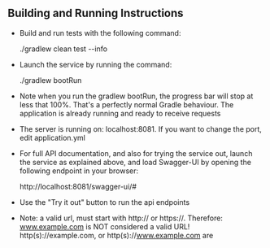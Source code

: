 ## Building and Running Instructions

-	Build and run tests with the following command:

	 ./gradlew clean test --info

- 	Launch the service by running the command:

	 ./gradlew bootRun
	
- 	Note when you run the gradlew bootRun, the progress bar will stop at less that 100%. That's a perfectly normal Gradle behaviour. The application is already running and ready to receive requests

-	The server is running on: localhost:8081. If you want to change the port, edit application.yml

-	For full API documentation, and also for trying the service out, launch the service as explained above, and load Swagger-UI by opening the following endpoint in your browser:

	 http://localhost:8081/swagger-ui/#
-	Use the "Try it out" button to run the api endpoints

-	Note: a valid url, must start with http:// or https://. Therefore: www.example.com is NOT considered a valid URL! http(s)://example.com, or http(s)://www.example.com are